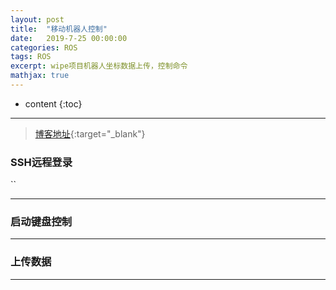 ```yaml
---
layout: post
title:  "移动机器人控制"
date:   2019-7-25 00:00:00
categories: ROS
tags: ROS
excerpt: wipe项目机器人坐标数据上传，控制命令
mathjax: true
---
```

* content
{:toc}
---


> [博客地址](https://dufaxing.com){:target="_blank"}


### SSH远程登录


``


---

### 启动键盘控制




---

### 上传数据



---
